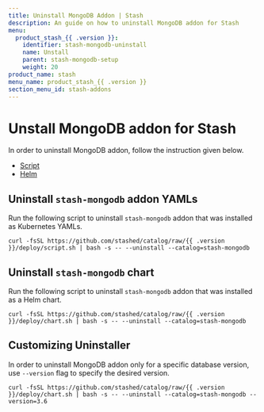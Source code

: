 ```yaml
---
title: Uninstall MongoDB Addon | Stash
description: An guide on how to uninstall MongoDB addon for Stash
menu:
  product_stash_{{ .version }}:
    identifier: stash-mongodb-uninstall
    name: Unstall
    parent: stash-mongodb-setup
    weight: 20
product_name: stash
menu_name: product_stash_{{ .version }}
section_menu_id: stash-addons
---
```


# Unstall MongoDB addon for Stash

In order to uninstall MongoDB addon, follow the instruction given below.

<ul class="nav nav-tabs" id="installerTab" role="tablist">
  <li class="nav-item">
    <a class="nav-link active" id="script-tab" data-toggle="tab" href="#script" role="tab" aria-controls="script" aria-selected="true">Script</a>
  </li>
  <li class="nav-item">
    <a class="nav-link" id="helm-tab" data-toggle="tab" href="#helm" role="tab" aria-controls="helm" aria-selected="false">Helm</a>
  </li>
</ul>
<div class="tab-content" id="installerTabContent">
  <div class="tab-pane fade show active" id="script" role="tabpanel" aria-labelledby="script-tab">

## Uninstall `stash-mongodb` addon YAMLs

Run the following script to uninstall `stash-mongodb` addon that was installed as Kubernetes YAMLs.

```console
curl -fsSL https://github.com/stashed/catalog/raw/{{ .version }}/deploy/script.sh | bash -s -- --uninstall --catalog=stash-mongodb
```

</div>
<div class="tab-pane fade" id="helm" role="tabpanel" aria-labelledby="helm-tab">

## Uninstall `stash-mongodb` chart

Run the following script to uninstall `stash-mongodb` addon that was installed as a Helm chart.

```console
curl -fsSL https://github.com/stashed/catalog/raw/{{ .version }}/deploy/chart.sh | bash -s -- --uninstall --catalog=stash-mongodb
```

</div>
</div>

## Customizing Uninstaller

In order to uninstall MongoDB addon only for a specific database version, use `--version` flag to specify the desired version.

```console
curl -fsSL https://github.com/stashed/catalog/raw/{{ .version }}/deploy/chart.sh | bash -s -- --uninstall --catalog=stash-mongodb --version=3.6
```

